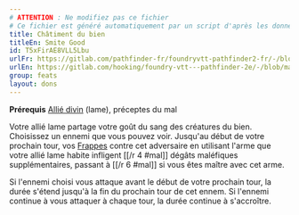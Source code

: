 ```yaml
---
# ATTENTION : Ne modifiez pas ce fichier
# Ce fichier est généré automatiquement par un script d'après les données du module Foundry VTT officiel et de sa traduction
title: Châtiment du bien
titleEn: Smite Good
id: T5xFirAE8VLL5Lbu
urlFr: https://gitlab.com/pathfinder-fr/foundryvtt-pathfinder2-fr/-/blob/master/data/feats/T5xFirAE8VLL5Lbu.htm
urlEn: https://gitlab.com/hooking/foundry-vtt---pathfinder-2e/-/blob/master/packs/data/feats.db/smite-good.json
group: feats
layout: dons
---
```

**Prérequis** [Allié divin](allié-divin.md) (lame), préceptes du mal

Votre allié lame partage votre goût du sang des créatures du bien. Choisissez un ennemi que vous pouvez voir. Jusqu'au début de votre prochain tour, vos [Frappes](../actions/frapper.md) contre cet adversaire en utilisant l'arme que votre allié lame habite infligent [[/r 4 #mal]] dégâts maléfiques supplémentaires, passant à [[/r 6 #mal]] si vous êtes maître avec cet arme.

Si l'ennemi choisi  vous attaque avant le début de votre prochain tour, la durée s'étend jusqu'à la fin du prochain tour de cet ennem. Si l'ennemi continue à vous attaquer à chaque tour, la durée continue à s'accroître.


